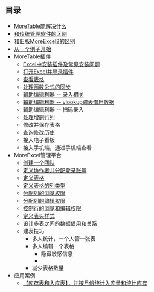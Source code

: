 ﻿## 目录

- [MoreTable能解决什么](index_solv)
- [和传统管理软件的区别](index_diff)
- [和旧版MoreExcel2的区别](index_diff2)
- [从一个例子开始](GettingStarted)
- MoreTable插件
  - [Excel中安装插件及常见安装问题](addin_install)
  - [打开Excel并登录插件](addin_start)
  - [查看表格](addin_update)
  - [处理函数公式的同步](addin_formula)
  - [辅助编辑利器 -- 录入相关](addin_autocomplete)
  - [辅助编辑利器 -- vlookup跨表借用数据](addin_vlookup)
  - 辅助编辑利器 -- 扫码录入
  - [处理增删行列](addin_colrow)
  - 修改并保存表格
  - [查询修改历史](addin_history)
  - 接入电子看板
  - 接入手机端，通过手机端查看
- MoreExcel管理平台
  - [创建一个团队](group_new)
  - [定义协作者并分配登录账号](group_people)
  - [定义表格](group_def_table)
  - [定义表格的列类型](group_table_col_def)
  - [分配列的浏览权限](group_table_view_rights)
  - [分配列的编辑权限](group_table_edit_rights)
  - [控制行的浏览和编辑权限](group_table_row_rights)
  - [定义表头样式](group_headstyle)
  - 设计多表之间的数据借用和关系
  - 建表技巧
    - 多人统计，一个人管一张表
    - 多人编辑一个表格
      - 隐藏敏感信息
      - 
    - 减少表格数量
- 应用案例
  - [【库存表和入库表】，并按月份统计入库量和统计库存](samples/s1)
